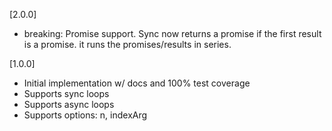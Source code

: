 [2.0.0]
* breaking: Promise support. Sync now returns a promise if the first result is a promise.
  it runs the promises/results in series.

[1.0.0]
* Initial implementation w/ docs and 100% test coverage
* Supports sync loops
* Supports async loops
* Supports options: n, indexArg
